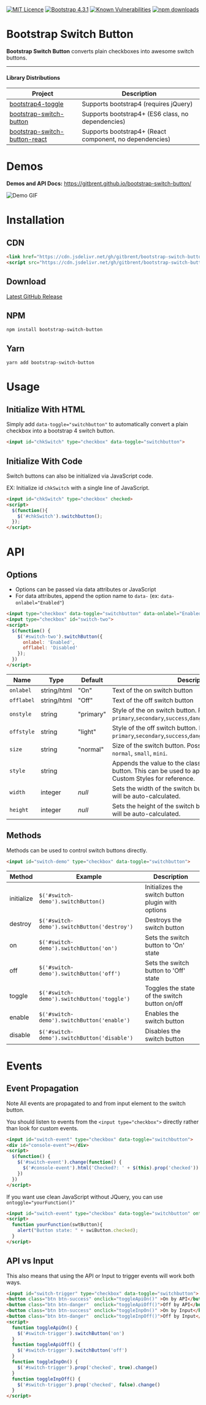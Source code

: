 [![MIT Licence](https://img.shields.io/github/license/gitbrent/bootstrap-switch-button.svg)](https://opensource.org/licenses/mit-license.php)   [![Bootstrap 4.3.1](https://img.shields.io/badge/bootstrap-4.3.1-green.svg?style=flat-square)](https://getbootstrap.com/docs/4.1)  [![Known Vulnerabilities](https://snyk.io/test/npm/bootstrap-switch-button/badge.svg)](https://snyk.io/test/npm/bootstrap-switch-button)  [![npm downloads](https://img.shields.io/npm/dm/bootstrap-switch-button.svg)](https://www.npmjs.com/package/bootstrap-switch-button)

# Bootstrap Switch Button

**Bootstrap Switch Button** converts plain checkboxes into awesome switch buttons.

**************************************************************************************************

#### Library Distributions
Project                                                                                    |Description
-------------------------------------------------------------------------------------------|-------------------------------------------------------
[bootstrap4-toggle](https://github.com/gitbrent/bootstrap4-toggle)                         | Supports bootstrap4 (requires jQuery)
[bootstrap-switch-button](https://github.com/gitbrent/bootstrap-switch-button)             | Supports bootstrap4+ (ES6 class, no dependencies)
[bootstrap-switch-button-react](https://github.com/gitbrent/bootstrap-switch-button-react) | Supports bootstrap4+ (React component, no dependencies)


# Demos
**Demos and API Docs:** https://gitbrent.github.io/bootstrap-switch-button/  

![Demo GIF](https://github.com/gitbrent/bootstrap-switch-button/blob/master/img/bootstrap-switch-button-demo.gif?raw=true)


# Installation

## CDN
```html
<link href="https://cdn.jsdelivr.net/gh/gitbrent/bootstrap-switch-button@1.0.0/css/bootstrap-switch-button.min.css" rel="stylesheet">  
<script src="https://cdn.jsdelivr.net/gh/gitbrent/bootstrap-switch-button@1.0.0/js/bootstrap-switch-button.min.js"></script>
```

## Download
[Latest GitHub Release](https://github.com/gitbrent/bootstrap-switch-button/releases/latest)

## NPM
```ksh
npm install bootstrap-switch-button
```

## Yarn
```ksh
yarn add bootstrap-switch-button
```

# Usage

## Initialize With HTML
Simply add `data-toggle="switchbutton"` to automatically convert a plain checkbox into a bootstrap 4 switch button.

```html
<input id="chkSwitch" type="checkbox" data-toggle="switchbutton">
```

## Initialize With Code
Switch buttons can also be initialized via JavaScript code.  

EX: Initialize id `chkSwitch` with a single line of JavaScript.
```html
<input id="chkSwitch" type="checkbox" checked>
<script>
  $(function(){
    $('#chkSwitch').switchbutton();
  });
</script>
```

# API

## Options
* Options can be passed via data attributes or JavaScript
* For data attributes, append the option name to `data-` (ex: `data-onlabel="Enabled"`)

```html
<input type="checkbox" data-toggle="switchbutton" data-onlabel="Enabled" data-offlabel="Disabled">
<input type="checkbox" id="switch-two">
<script>
  $(function() {
    $('#switch-two').switchButton({
      onlabel: 'Enabled',
      offlabel: 'Disabled'
    });
  })
</script>
```

Name      |Type       |Default    |Description                 |
----------|-----------|----------|----------------------------|
`onlabel` |string/html|"On"      |Text of the on switch button
`offlabel`|string/html|"Off"     |Text of the off switch button
`onstyle` |string     |"primary" |Style of the on switch button. Possible values are: `primary`,`secondary`,`success`,`danger`,`warning`,`info`,`light`,`dark`
`offstyle`|string     |"light"   |Style of the off switch button. Possible values are: `primary`,`secondary`,`success`,`danger`,`warning`,`info`,`light`,`dark`
`size`    |string     |"normal"  |Size of the switch button. Possible values are: `large`, `normal`, `small`, `mini`.
`style`   |string     |          |Appends the value to the class attribute of the switch button. This can be used to apply custom styles. Refer to Custom Styles for reference.
`width`   |integer    |*null*    |Sets the width of the switch button. if set to *null*, width will be auto-calculated.
`height`  |integer    |*null*    |Sets the height of the switch button. if set to *null*, height will be auto-calculated.

## Methods
Methods can be used to control switch buttons directly.

```html
<input id="switch-demo" type="checkbox" data-toggle="switchbutton">
```

Method     |Example                                      |Description
-----------|---------------------------------------------|------------------------------------------
initialize | `$('#switch-demo').switchButton()`          |Initializes the switch button plugin with options
destroy    | `$('#switch-demo').switchButton('destroy')` |Destroys the switch button
on         | `$('#switch-demo').switchButton('on')`      |Sets the switch button to 'On' state
off        | `$('#switch-demo').switchButton('off')`     |Sets the switch button to 'Off' state
toggle     | `$('#switch-demo').switchButton('toggle')`  |Toggles the state of the switch button on/off
enable     | `$('#switch-demo').switchButton('enable')`  |Enables the switch button
disable    | `$('#switch-demo').switchButton('disable')` |Disables the switch button

# Events

## Event Propagation
Note All events are propagated to and from input element to the switch button.

You should listen to events from the `<input type="checkbox">` directly rather than look for custom events.

```html
<input id="switch-event" type="checkbox" data-toggle="switchbutton">
<div id="console-event"></div>
<script>
  $(function() {
    $('#switch-event').change(function() {
      $('#console-event').html('Checked?: ' + $(this).prop('checked'))
    })
  })
</script>
```
If you want use clean JavaScript without JQuery, you can use `ontoggle="yourFunction()"`

```html
<input id="switch-event" type="checkbox" data-toggle="switchbutton" ontoggle="yourFunction(this)">
<script>
  function yourFunction(swtButton){
    alert("Button state: " + swiButton.checked);
  }
</script>
```

## API vs Input
This also means that using the API or Input to trigger events will work both ways.

```html
<input id="switch-trigger" type="checkbox" data-toggle="switchbutton">
<button class="btn btn-success" onclick="toggleApiOn()" >On by API</button>
<button class="btn btn-danger"  onclick="toggleApiOff()">Off by API</button>
<button class="btn btn-success" onclick="toggleInpOn()" >On by Input</button>
<button class="btn btn-danger"  onclick="toggleInpOff()">Off by Input</button>
<script>
  function toggleApiOn() {
    $('#switch-trigger').switchButton('on')
  }
  function toggleApiOff() {
    $('#switch-trigger').switchButton('off')  
  }
  function toggleInpOn() {
    $('#switch-trigger').prop('checked', true).change()
  }
  function toggleInpOff() {
    $('#switch-trigger').prop('checked', false).change()
  }
</script>
```
